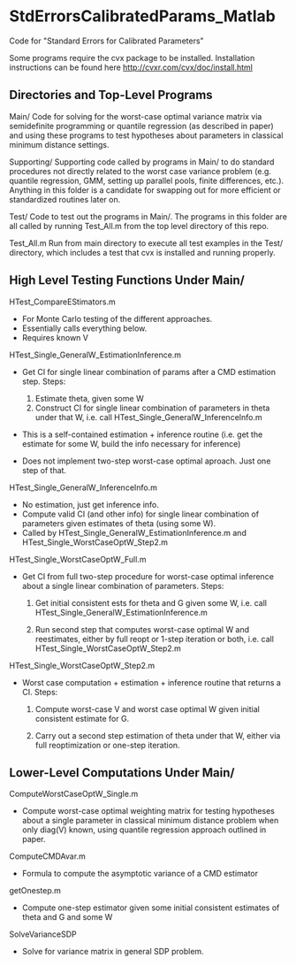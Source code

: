 # StdErrorsCalibratedParams_Matlab
Code for "Standard Errors for Calibrated Parameters"

Some programs require the cvx package to be installed.
Installation instructions can be found here
http://cvxr.com/cvx/doc/install.html


Directories and Top-Level Programs
----------------------------------
Main/           Code for solving for the worst-case optimal variance
                matrix via semidefinite programming or quantile
                regression (as described in paper) and using these
                programs to test hypotheses about parameters in
                classical minimum distance settings.

Supporting/     Supporting code called by programs in Main/ to do
                standard procedures not directly related to the worst
                case variance problem (e.g. quantile regression, GMM,
                setting up parallel pools, finite differences, etc.).
                Anything in this folder is a candidate for swapping out
                for more efficient or standardized routines later on.

Test/           Code to test out the programs in Main/. The programs in
                this folder are all called by running Test_All.m from
                the top level directory of this repo.


Test_All.m      Run from main directory to execute all test examples in
                the Test/ directory, which includes a test that cvx is
                installed and running properly.




High Level Testing Functions Under Main/
----------------------------------------
HTest_CompareEStimators.m

  - For Monte Carlo testing of the different approaches.
  - Essentially calls everything below.
  - Requires known V


HTest_Single_GeneralW_EstimationInference.m

  - Get CI for single linear combination of params after a CMD
    estimation step. Steps:
    1. Estimate theta, given some W
    2. Construct CI for single linear combination of parameters in
       theta under that W, i.e. call HTest_Single_GeneralW_InferenceInfo.m

  - This is a self-contained estimation + inference routine (i.e. get
    the estimate for some W, build the info necessary for inference)
  - Does not implement two-step worst-case optimal aproach. Just one
    step of that.


HTest_Single_GeneralW_InferenceInfo.m

  - No estimation, just get inference info.
  - Compute valid CI (and other info) for single linear combination of
    parameters given estimates of theta (using some W).
  - Called by HTest_Single_GeneralW_EstimationInference.m and
    HTest_Single_WorstCaseOptW_Step2.m


HTest_Single_WorstCaseOptW_Full.m

  - Get CI from full two-step procedure for worst-case optimal
    inference about a single linear combination of parameters.
    Steps:

    1. Get initial consistent ests for theta and G given some W, i.e.
       call HTest_Single_GeneralW_EstimationInference.m

    2. Run second step that computes worst-case optimal W and
       reestimates, either by full reopt or 1-step iteration or both,
       i.e.  call HTest_Single_WorstCaseOptW_Step2.m


HTest_Single_WorstCaseOptW_Step2.m

  - Worst case computation + estimation + inference routine that returns
    a CI. Steps:

    1. Compute worst-case V and worst case optimal W given initial
       consistent estimate for G.

    2. Carry out a second step estimation of theta under that W, either
       via full reoptimization or one-step iteration.




Lower-Level Computations Under Main/
------------------------------------

ComputeWorstCaseOptW_Single.m

  - Compute worst-case optimal weighting matrix for testing hypotheses
    about a single parameter in classical minimum distance problem when
    only diag(V) known, using quantile regression approach outlined in
    paper.


ComputeCMDAvar.m

  - Formula to compute the asymptotic variance of a CMD estimator


getOnestep.m

  - Compute one-step estimator given some initial consistent estimates
    of theta and G and some W

SolveVarianceSDP

  - Solve for variance matrix in general SDP problem.
